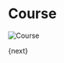 # Course

<img class="screenshot" alt="Course" src="/docs/assets/img/schools/setup/course.png">

{next}